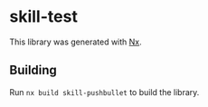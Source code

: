 # skill-test

This library was generated with [Nx](https://nx.dev).

## Building

Run `nx build skill-pushbullet` to build the library.

